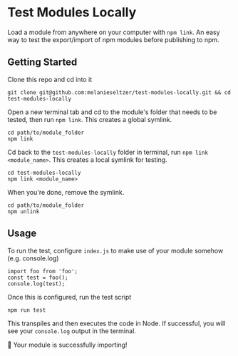 # Test Modules Locally

Load a module from anywhere on your computer with `npm link`. An easy way to test the export/import of npm modules before publishing to npm.

## Getting Started

Clone this repo and cd into it

```
git clone git@github.com:melanieseltzer/test-modules-locally.git && cd test-modules-locally
```

Open a new terminal tab and cd to the module's folder that needs to be tested, then run `npm link`. This creates a global symlink.

```
cd path/to/module_folder
npm link
```

Cd back to the `test-modules-locally` folder in terminal, run `npm link <module_name>`. This creates a local symlink for testing.

```
cd test-modules-locally
npm link <module_name>
```

When you're done, remove the symlink.

```
cd path/to/module_folder
npm unlink
```

## Usage

To run the test, configure `index.js` to make use of your module somehow (e.g. console.log)

```
import foo from 'foo';
const test = foo();
console.log(test);
```

Once this is configured, run the test script

```
npm run test
```

This transpiles and then executes the code in Node. If successful, you will see your `console.log` output in the terminal.

:tada: Your module is successfully importing!
